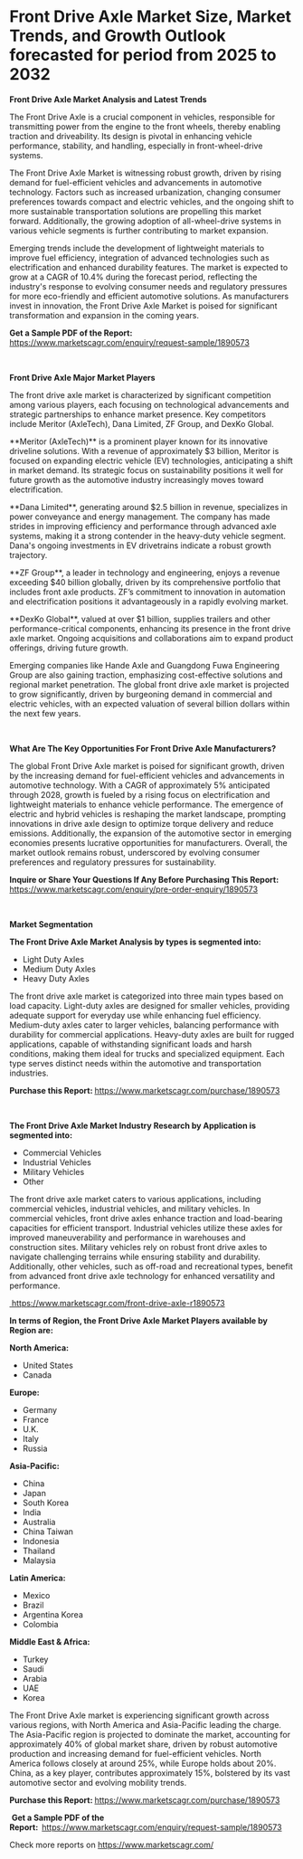 <p><h1>Front Drive Axle Market Size, Market Trends, and Growth Outlook forecasted for period from 2025 to 2032</h1></p><p><strong>Front Drive Axle Market Analysis and Latest Trends</strong></p>
<p><p>The Front Drive Axle is a crucial component in vehicles, responsible for transmitting power from the engine to the front wheels, thereby enabling traction and driveability. Its design is pivotal in enhancing vehicle performance, stability, and handling, especially in front-wheel-drive systems. </p><p>The Front Drive Axle Market is witnessing robust growth, driven by rising demand for fuel-efficient vehicles and advancements in automotive technology. Factors such as increased urbanization, changing consumer preferences towards compact and electric vehicles, and the ongoing shift to more sustainable transportation solutions are propelling this market forward. Additionally, the growing adoption of all-wheel-drive systems in various vehicle segments is further contributing to market expansion.</p><p>Emerging trends include the development of lightweight materials to improve fuel efficiency, integration of advanced technologies such as electrification and enhanced durability features. The market is expected to grow at a CAGR of 10.4% during the forecast period, reflecting the industry's response to evolving consumer needs and regulatory pressures for more eco-friendly and efficient automotive solutions. As manufacturers invest in innovation, the Front Drive Axle Market is poised for significant transformation and expansion in the coming years.</p></p>
<p><strong>Get a Sample PDF of the Report:&nbsp;</strong> <a href="https://www.marketscagr.com/enquiry/request-sample/1890573?utm_campaign=3562&utm_medium=2&utm_source=Github&utm_content=ia&utm_term=11042025&utm_id=front-drive-axle">https://www.marketscagr.com/enquiry/request-sample/1890573</a></p>
<p>&nbsp;</p>
<p><strong>Front Drive Axle Major Market Players</strong></p>
<p><p>The front drive axle market is characterized by significant competition among various players, each focusing on technological advancements and strategic partnerships to enhance market presence. Key competitors include Meritor (AxleTech), Dana Limited, ZF Group, and DexKo Global.</p><p>**Meritor (AxleTech)** is a prominent player known for its innovative driveline solutions. With a revenue of approximately $3 billion, Meritor is focused on expanding electric vehicle (EV) technologies, anticipating a shift in market demand. Its strategic focus on sustainability positions it well for future growth as the automotive industry increasingly moves toward electrification.</p><p>**Dana Limited**, generating around $2.5 billion in revenue, specializes in power conveyance and energy management. The company has made strides in improving efficiency and performance through advanced axle systems, making it a strong contender in the heavy-duty vehicle segment. Dana's ongoing investments in EV drivetrains indicate a robust growth trajectory.</p><p>**ZF Group**, a leader in technology and engineering, enjoys a revenue exceeding $40 billion globally, driven by its comprehensive portfolio that includes front axle products. ZF’s commitment to innovation in automation and electrification positions it advantageously in a rapidly evolving market.</p><p>**DexKo Global**, valued at over $1 billion, supplies trailers and other performance-critical components, enhancing its presence in the front drive axle market. Ongoing acquisitions and collaborations aim to expand product offerings, driving future growth.</p><p>Emerging companies like Hande Axle and Guangdong Fuwa Engineering Group are also gaining traction, emphasizing cost-effective solutions and regional market penetration. The global front drive axle market is projected to grow significantly, driven by burgeoning demand in commercial and electric vehicles, with an expected valuation of several billion dollars within the next few years.</p></p>
<p>&nbsp;</p>
<p><strong>What Are The Key Opportunities For Front Drive Axle Manufacturers?</strong></p>
<p><p>The global Front Drive Axle market is poised for significant growth, driven by the increasing demand for fuel-efficient vehicles and advancements in automotive technology. With a CAGR of approximately 5% anticipated through 2028, growth is fueled by a rising focus on electrification and lightweight materials to enhance vehicle performance. The emergence of electric and hybrid vehicles is reshaping the market landscape, prompting innovations in drive axle design to optimize torque delivery and reduce emissions. Additionally, the expansion of the automotive sector in emerging economies presents lucrative opportunities for manufacturers. Overall, the market outlook remains robust, underscored by evolving consumer preferences and regulatory pressures for sustainability.</p></p>
<p><strong>Inquire or Share Your Questions If Any Before Purchasing This Report:</strong> <a href="https://www.marketscagr.com/enquiry/pre-order-enquiry/1890573?utm_campaign=3562&utm_medium=2&utm_source=Github&utm_content=ia&utm_term=11042025&utm_id=front-drive-axle">https://www.marketscagr.com/enquiry/pre-order-enquiry/1890573</a></p>
<p>&nbsp;</p>
<p><strong>Market Segmentation</strong></p>
<p><strong>The Front Drive Axle Market Analysis by types is segmented into:</strong></p>
<p><ul><li>Light Duty Axles</li><li>Medium Duty Axles</li><li>Heavy Duty Axles</li></ul></p>
<p><p>The front drive axle market is categorized into three main types based on load capacity. Light-duty axles are designed for smaller vehicles, providing adequate support for everyday use while enhancing fuel efficiency. Medium-duty axles cater to larger vehicles, balancing performance with durability for commercial applications. Heavy-duty axles are built for rugged applications, capable of withstanding significant loads and harsh conditions, making them ideal for trucks and specialized equipment. Each type serves distinct needs within the automotive and transportation industries.</p></p>
<p><strong>Purchase this Report:&nbsp;</strong><a href="https://www.marketscagr.com/purchase/1890573?utm_campaign=3562&utm_medium=2&utm_source=Github&utm_content=ia&utm_term=11042025&utm_id=front-drive-axle">https://www.marketscagr.com/purchase/1890573</a></p>
<p>&nbsp;</p>
<p><strong>The Front Drive Axle Market Industry Research by Application is segmented into:</strong></p>
<p><ul><li>Commercial Vehicles</li><li>Industrial Vehicles</li><li>Military Vehicles</li><li>Other</li></ul></p>
<p><p>The front drive axle market caters to various applications, including commercial vehicles, industrial vehicles, and military vehicles. In commercial vehicles, front drive axles enhance traction and load-bearing capacities for efficient transport. Industrial vehicles utilize these axles for improved maneuverability and performance in warehouses and construction sites. Military vehicles rely on robust front drive axles to navigate challenging terrains while ensuring stability and durability. Additionally, other vehicles, such as off-road and recreational types, benefit from advanced front drive axle technology for enhanced versatility and performance.</p></p>
<p><a href="https://www.marketscagr.com/front-drive-axle-r1890573?utm_campaign=3562&utm_medium=2&utm_source=Github&utm_content=ia&utm_term=11042025&utm_id=front-drive-axle">&nbsp;https://www.marketscagr.com/front-drive-axle-r1890573</a></p>
<p><strong>In terms of Region, the Front Drive Axle Market Players available by Region are:</strong></p>
<p>
    <p> <strong> North America: </strong>
        <ul>
            <li>United States</li>
            <li>Canada</li>
        </ul>
        </p> 
    <p> <strong> Europe: </strong>
        <ul>
            <li>Germany</li>
            <li>France</li>
            <li>U.K.</li>
            <li>Italy</li>
            <li>Russia</li>
        </ul>
        </p> 
    <p> <strong> Asia-Pacific: </strong>
        <ul>
            <li>China</li>
            <li>Japan</li>
            <li>South Korea</li>
            <li>India</li>
            <li>Australia</li>
            <li>China Taiwan</li>
            <li>Indonesia</li>
            <li>Thailand</li>
            <li>Malaysia</li>
        </ul>
        </p> 
    <p> <strong> Latin America: </strong>
        <ul>
            <li>Mexico</li>
            <li>Brazil</li>
            <li>Argentina Korea</li>
            <li>Colombia</li>
        </ul>
        </p> 
    <p> <strong> Middle East & Africa: </strong>
        <ul>
            <li>Turkey</li>
            <li>Saudi</li>
            <li>Arabia</li>
            <li>UAE</li>
            <li>Korea</li>
        </ul>
    </p>
    </p>
<p><p>The Front Drive Axle market is experiencing significant growth across various regions, with North America and Asia-Pacific leading the charge. The Asia-Pacific region is projected to dominate the market, accounting for approximately 40% of global market share, driven by robust automotive production and increasing demand for fuel-efficient vehicles. North America follows closely at around 25%, while Europe holds about 20%. China, as a key player, contributes approximately 15%, bolstered by its vast automotive sector and evolving mobility trends.</p></p>
<p><strong>Purchase this Report: </strong><a href="https://www.marketscagr.com/purchase/1890573?utm_campaign=3562&utm_medium=2&utm_source=Github&utm_content=ia&utm_term=11042025&utm_id=front-drive-axle">https://www.marketscagr.com/purchase/1890573</a></p>
<p>&nbsp;<strong>Get a Sample PDF of the Report:&nbsp;&nbsp;</strong><a href="https://www.marketscagr.com/enquiry/request-sample/1890573?utm_campaign=3562&utm_medium=2&utm_source=Github&utm_content=ia&utm_term=11042025&utm_id=front-drive-axle">https://www.marketscagr.com/enquiry/request-sample/1890573</a></p>
<p><strong></strong></p>
<p>Check more reports on <a href="https://www.marketscagr.com/?utm_campaign=3562&utm_medium=2&utm_source=Github&utm_content=ia&utm_term=11042025&utm_id=front-drive-axle">https://www.marketscagr.com/</a></p>